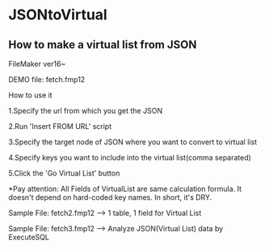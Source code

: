 # JSONtoVirtual
How to make a virtual list from JSON
-
FileMaker ver16~

DEMO file: fetch.fmp12

How to use it

1.Specify the url from which you get the JSON

2.Run 'Insert FROM URL' script

3.Specify the target node of JSON where you want to convert to virtual list

4.Specify keys you want to include into the virtual list(comma separated)

5.Click the 'Go Virtual List' button


*Pay attention:
All Fields of VirtualList are same calculation formula.
It doesn't depend on hard-coded key names.
In short, it's DRY.

Sample File: fetch2.fmp12
--> 1 table, 1 field for Virtual List

Sample File: fetch3.fmp12
--> Analyze JSON(Virtual List) data by ExecuteSQL